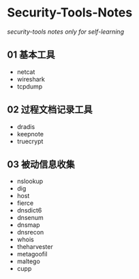 # Security-Tools-Notes
*security-tools notes only for self-learning*

## 01 基本工具
* netcat
* wireshark
* tcpdump    


## 02 过程文档记录工具
* dradis
* keepnote
* truecrypt    


## 03 被动信息收集
* nslookup
* dig
* host
* fierce
* dnsdict6
* dnsenum
* dnsmap
* dnsrecon
* whois
* theharvester
* metagoofil
* maltego
* cupp
